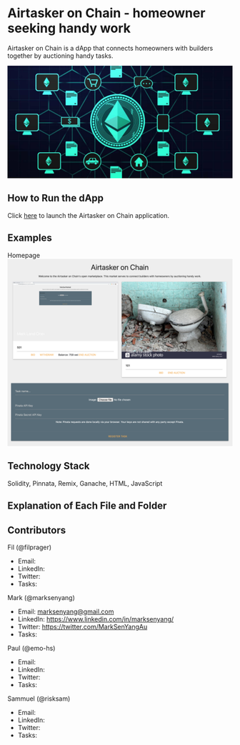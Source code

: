 # Airtasker on Chain - homeowner seeking handy work
Airtasker on Chain is a dApp that connects homeowners with builders together by auctioning handy tasks.

![profile](image/profile.jpg)


## How to Run the dApp
Click [here](frontend/index.html) to launch the Airtasker on Chain application.


## Examples
Homepage
![Homepage](image/homepage.png)


## Technology Stack
Solidity, Pinnata, Remix, Ganache, HTML, JavaScript


## Explanation of Each File and Folder 


## Contributors
Fil (@filprager)  
- Email:  
- LinkedIn:   
- Twitter:
- Tasks:    

Mark (@marksenyang)
- Email: marksenyang@gmail.com
- LinkedIn: https://www.linkedin.com/in/marksenyang/
- Twitter: https://twitter.com/MarkSenYangAu
- Tasks: 

Paul (@emo-hs)
- Email: 
- LinkedIn: 
- Twitter: 
- Tasks: 

Sammuel (@risksam)
- Email: 
- LinkedIn: 
- Twitter: 
- Tasks: 



